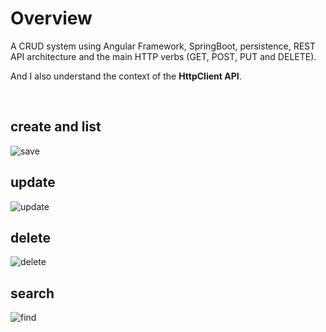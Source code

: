 # Overview

A CRUD system using Angular Framework, SpringBoot, persistence, REST API architecture and the main HTTP verbs (GET, POST, PUT and DELETE).

And I also understand the context of the <b>HttpClient API</b>.

<br>

## create and list

![save](https://user-images.githubusercontent.com/56695817/178172491-6af4ece1-3c43-404c-bbbc-a0186bc6e0ab.gif)

## update

![update](https://user-images.githubusercontent.com/56695817/178172544-aa6ad3dc-0d85-477a-9ef0-6c90396afa9c.gif)


## delete

![delete](https://user-images.githubusercontent.com/56695817/178172616-de804949-3dce-4555-9601-2170b12b571b.gif)

## search

![find](https://user-images.githubusercontent.com/56695817/178172654-1d37dbea-33fc-4f3f-99dd-41aeffacb5c9.gif)

